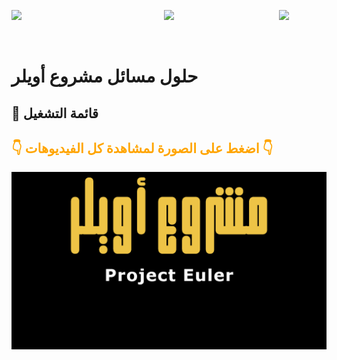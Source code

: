 
<p align="center"> 
<img src="https://github.com/karimelgazar/cv-with-things/raw/master/images/islamic.png" style="float: left" width=15%/>

<img src="https://github.com/karimelgazar/cv-with-things/raw/master/images/b0.png" style="float: center" width=50%/>

<img src="https://github.com/karimelgazar/cv-with-things/raw/master/images/islamic.png" style="float: right" width=15%/>
</p>

<br>

# حلول مسائل مشروع أويلر

## 🌟 قائمة التشغيل
<font color="Orange"><h2>👇 اضغط على الصورة لمشاهدة كل الفيديوهات 👇</h2></font>

<a href="https://www.youtube.com/playlist?list=PLO1D3YWS7ep3Zrh8B4SrhIsyxneg23x29" target="_blank">
<img src="https://github.com/karimelgazar/py_automate/raw/master/Euler_Thumbnail/euler.png"></a>


